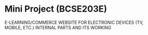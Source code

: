 # Mini Project (BCSE203E)

E-LEARNING/COMMERCE WEBSITE FOR ELECTRONIC DEVICES (TV, MOBILE, ETC.) INTERNAL PARTS AND ITS WORKING
